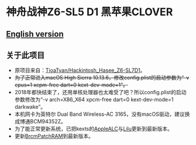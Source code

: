 # 神舟战神Z6-SL5 D1 黑苹果CLOVER

## [English version](https://github.com/Measureless/Hackintosh_Hasee_Z6-SL5D1/blob/master/README.md)

## 关于此项目
- 原项目来自：[TioaTyan/Hackintosh_Hasee_Z6-SL7D1](https://github.com/TioaTyan/Hackintosh_Hasee_Z6-SL7D1)。
- <del>为了正常进入macOS High Sierra 10.13.6，修改config.plist的启动参数为“-v cpus=1 xcpm-free dart=0 kext-dev-mode=1”。<del>
- 2018年都快结束了，还用单核处理器也太难受了吧？所以config.plist的启动参数修改为“-v arch=X86_X64 xpcm-free dart=0 kext-dev-mode=1 darkwake”。
- 本机网卡为英特尔 Dual Band Wireless-AC 3165，没有macOS驱动，建议换成博通BCM94352Z。
- 为了能正常更新系统，已把kexts的[AppleALC](https://github.com/acidanthera/AppleALC/releases)与[Lilu](https://github.com/acidanthera/Lilu/releases)更新到最新版本。
- 更新[BrcmPatchRAM](https://bitbucket.org/RehabMan/os-x-brcmpatchram/downloads/)到最新版本。